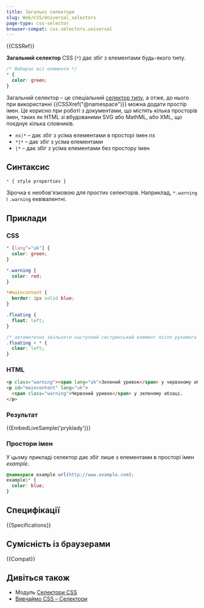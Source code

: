 ```yaml
---
title: Загальні селектори
slug: Web/CSS/Universal_selectors
page-type: css-selector
browser-compat: css.selectors.universal
---
```


{{CSSRef}}

**Загальний селектор** CSS (`*`) дає збіг з елементами будь-якого типу.

```css
/* Вибирає всі елементи */
* {
  color: green;
}
```

Загальний селектор – це спеціальний [селектор типу](/uk/docs/Web/CSS/Type_selectors), а отже, до нього при використанні {{CSSXref("@namespace")}} можна додати простір імен. Це корисно при роботі з документами, що містять кілька просторів імен, таких як HTML зі вбудованими SVG або MathML, або XML, що поєднує кілька словників.

- `ns|*` – дає збіг з усіма елементами в просторі імен _ns_
- `*|*` – дає збіг з усіма елементами
- `|*` – дає збіг з усіма елементами без простору імен

## Синтаксис

```css
* { style properties }
```

Зірочка є необов'язковою для простих селекторів. Наприклад, `*.warning` і `.warning` еквівалентні.

## Приклади

### CSS

```css
* [lang^="uk"] {
  color: green;
}

*.warning {
  color: red;
}

*#maincontent {
  border: 1px solid blue;
}

.floating {
  float: left;
}

/* автоматично звільняти наступний сестринський елемент після рухомого елемента */
.floating + * {
  clear: left;
}
```

### HTML

```html
<p class="warning"><span lang="uk">Зелений уривок</span> у червоному абзаці.</p>
<p id="maincontent" lang="uk">
  <span class="warning">Червоний уривок</span> у зеленому абзаці.
</p>
```

### Результат

{{EmbedLiveSample('pryklady')}}

### Простори імен

У цьому прикладі селектор дає збіг лише з елементами в просторі імен _example_.

```css
@namespace example url(http://www.example.com);
example|* {
  color: blue;
}
```

## Специфікації

{{Specifications}}

## Сумісність із браузерами

{{Compat}}

## Дивіться також

- Модуль [Селектори CSS](/uk/docs/Web/CSS/CSS_selectors)
- [Вивчаймо CSS – Селектори](/uk/docs/Learn/CSS/Building_blocks/Selectors)
